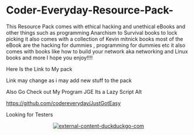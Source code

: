 # Coder-Everyday-Resource-Pack-
This Resource Pack comes with ethical hacking and unethical eBooks and other things such as programming Anarchism to Survival books to lock picking it also comes with a collection of Kevin mitnick books most of the eBook are the hacking for dummies , programming for dummies etc it also comes with books like how to build your network aka networking and Linux books and more I hope you enjoy!!!!

Here Is the Link to My pack 

Link may change as i may add new stuff to the pack 

Also Go Check out My Program JGE Its a Lazy Script Alt 

https://github.com/codereveryday/JustGotEasy

Looking for Testers 




<p align="center">
<a href="https://ibb.co/qxZHv2b"><img src="https://i.ibb.co/PtS2dVB/external-content-duckduckgo-com.jpg" alt="external-content-duckduckgo-com" border="0"></a>
